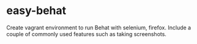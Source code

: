 # easy-behat

Create vagrant environment to run Behat with selenium, firefox. Include a couple of commonly used features such as taking screenshots.
